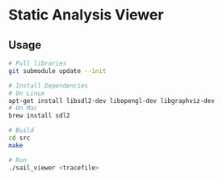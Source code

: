 # Static Analysis Viewer

## Usage
```sh
# Pull libraries
git submodule update --init

# Install Dependencies
# On Linux
apt-get install libsdl2-dev libopengl-dev libgraphviz-dev
# On Mac
brew install sdl2

# Build
cd src
make

# Run
./sail_viewer <tracefile>
```
